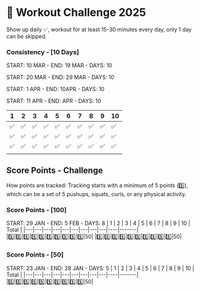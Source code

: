 # 💪 Workout Challenge 2025
Show up daily ✅, workout for at least 15-30 minutes every day, only 1 day can be skipped.

### Consistency - [10 Days]

START: 10 MAR - END: 19 MAR - DAYS: 10

START: 20 MAR - END: 29 MAR - DAYS: 10

START: 1 APR - END: 10APR - DAYS: 10

START: 11 APR - END: APR - DAYS: 10

| 1 | 2 | 3 | 4 | 5 | 6 | 7 | 8 | 9 | 10 |
|---|---|---|---|---|---|---|---|---|----|
|✅|✅|✅|✅|✅|✅|✅|✅|✅|✅|
|✅|✅|✅|✅|✅|✅|✅|✅|✅|✅|
|✅|✅|✅|✅|✅|✅|✅|✅|✅|✅|
| |

## Score Points - Challenge
How points are tracked: Tracking starts with a minimum of 5 points (5️⃣), which can be a set of 5 pushups, squats, curls, or any physical activity.

### Score Points - [100]
START: 29 JAN - END: 5 FEB - DAYS: 8
| 1 | 2 | 3 | 4 | 5 | 6 | 7 | 8 | 9 | 10 | Total |
|---|---|---|---|---|---|---|---|---|----|-------|
|5️⃣|5️⃣|5️⃣|5️⃣|5️⃣|5️⃣|5️⃣|5️⃣|5️⃣|5️⃣|50|
|5️⃣|5️⃣|5️⃣|5️⃣|5️⃣|5️⃣|5️⃣|5️⃣|5️⃣|5️⃣|50|

### Score Points - [50]
START: 23 JAN - END: 28 JAN - DAYS: 5
| 1 | 2 | 3 | 4 | 5 | 6 | 7 | 8 | 9 | 10 | Total |
|---|---|---|---|---|---|---|---|---|----|-------|
|5️⃣|5️⃣|5️⃣|5️⃣|5️⃣|5️⃣|5️⃣|5️⃣|5️⃣|5️⃣|50|
